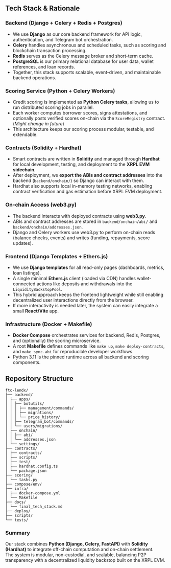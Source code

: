 ## Tech Stack & Rationale

### Backend (Django + Celery + Redis + Postgres)
- We use **Django** as our core backend framework for API logic, authentication, and Telegram bot orchestration.  
- **Celery** handles asynchronous and scheduled tasks, such as scoring and blockchain transaction processing.  
- **Redis** serves as the Celery message broker and short-term cache.  
- **PostgreSQL** is our primary relational database for user data, wallet references, and loan records.  
- Together, this stack supports scalable, event-driven, and maintainable backend operations.

### Scoring Service (Python + Celery Workers)
- Credit scoring is implemented as **Python Celery tasks**, allowing us to run distributed scoring jobs in parallel.  
- Each worker computes borrower scores, signs attestations, and optionally posts verified scores on-chain via the `ScoreRegistry` contract. (*Might change in future*)
- This architecture keeps our scoring process modular, testable, and extendable.

### Contracts (Solidity + Hardhat)
- Smart contracts are written in **Solidity** and managed through **Hardhat** for local development, testing, and deployment to the **XRPL EVM sidechain**.  
- After deployment, we **export the ABIs and contract addresses** into the backend (`backend/onchain/`) so Django can interact with them.  
- Hardhat also supports local in-memory testing networks, enabling contract verification and gas estimation before XRPL EVM deployment.

### On-chain Access (web3.py)
- The backend interacts with deployed contracts using **web3.py**.  
- ABIs and contract addresses are stored in `backend/onchain/abi/` and `backend/onchain/addresses.json`.  
- Django and Celery workers use web3.py to perform on-chain reads (balance checks, events) and writes (funding, repayments, score updates).

### Frontend (Django Templates + Ethers.js)
- We use **Django templates** for all read-only pages (dashboards, metrics, loan listings).  
- A single minimal **Ethers.js** client (loaded via CDN) handles wallet-connected actions like deposits and withdrawals into the `LiquidityBackstopPool`.  
- This hybrid approach keeps the frontend lightweight while still enabling decentralized user interactions directly from the browser.  
- If more interactivity is needed later, the system can easily integrate a small **React/Vite** app.

### Infrastructure (Docker + Makefile)
- **Docker Compose** orchestrates services for backend, Redis, Postgres, and (optionally) the scoring microservice.  
- A root **Makefile** defines commands like `make up`, `make deploy-contracts`, and `make sync-abi` for reproducible developer workflows.  
- Python 3.11 is the pinned runtime across all backend and scoring components.


## Repository Structure
```
ftc-lendx/
├── backend/
│ ├── apps/
│ │ ├── botutils/
│ │ │ ├── management/commands/
│ │ │ ├── migrations/
│ │ │ └── price_history/
│ │ ├── telegram_bot/commands/
│ │ └── users/migrations/
│ ├── onchain/
│ │ ├── abi/
│ │ └── addresses.json
│ └── settings/
├── contracts/
│ ├── contracts/
│ ├── scripts/
│ ├── test/
│ ├── hardhat.config.ts
│ └── package.json
├── scoring/
│ └── tasks.py
├── compose/env/
├── infra/
│ ├── docker-compose.yml
│ └── Makefile
├── docs/
│ └── final_tech_stack.md
├── deploy/
├── scripts/
└── tests/
```

### Summary
Our stack combines **Python (Django, Celery, FastAPI)** with **Solidity (Hardhat)** to integrate off-chain computation and on-chain settlement.  
The system is modular, non-custodial, and scalable, balancing P2P transparency with a decentralized liquidity backstop built on the XRPL EVM.

